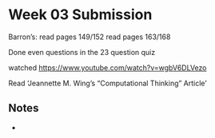 # Week 03 Submission

Barron’s: 
    read pages 149/152
    read pages 163/168



Done even questions in the 23 question quiz

watched https://www.youtube.com/watch?v=wgbV6DLVezo

Read ‘Jeannette M. Wing’s “Computational Thinking” Article’

Notes
- 
- 
